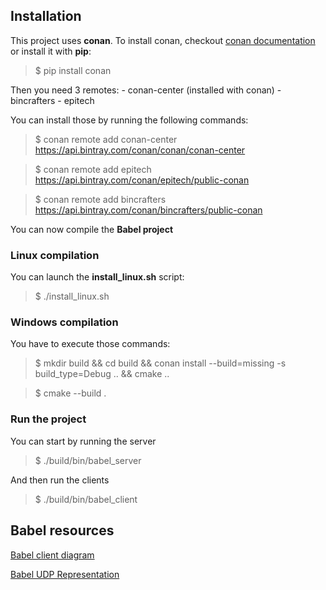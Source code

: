 ## Installation

This project uses **conan**.
To install conan, checkout [conan documentation](https://docs.conan.io/en/1.7/installation.html)
or install it with **pip**:
>$ pip install conan

Then you need 3 remotes:
	- conan-center (installed with conan)
	- bincrafters
	- epitech

You can install those by running the following commands:
>$ conan remote add conan-center https://api.bintray.com/conan/conan/conan-center 

>$ conan remote add epitech https://api.bintray.com/conan/epitech/public-conan

>$ conan remote add bincrafters https://api.bintray.com/conan/bincrafters/public-conan 

You can now compile the **Babel project**

### Linux compilation
You can launch the **install_linux.sh** script:
>$ ./install_linux.sh 

### Windows compilation
You have to execute those commands:
>$ mkdir build && cd build && conan install --build=missing -s build_type=Debug .. && cmake ..

>$ cmake --build .

### Run the project
You can start by running the server
>$ ./build/bin/babel_server

And then run the clients
>$ ./build/bin/babel_client

## Babel resources
[Babel client diagram](https://github.com/EpitechIT2020/B-CPP-500-LIL-5-1-babel-thomas.crombez/blob/master/documentation/babel_UML.pdf)

[Babel UDP Representation](https://github.com/EpitechIT2020/B-CPP-500-LIL-5-1-babel-thomas.crombez/blob/master/documentation/UDP.png)

